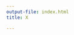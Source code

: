 ```yaml
---
output-file: index.html
title: X

---
```




<!-- WARNING: THIS FILE WAS AUTOGENERATED! DO NOT EDIT! -->

<!-- WARNING: THIS FILE WAS AUTOGENERATED! DO NOT EDIT! -->

